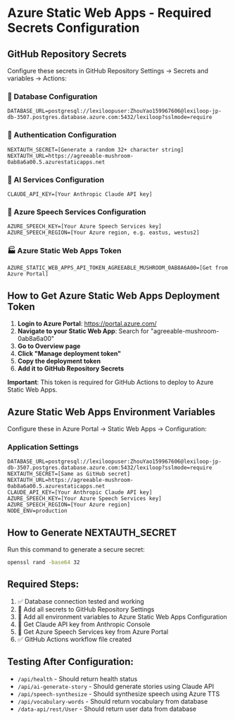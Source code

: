# Azure Static Web Apps - Required Secrets Configuration

## GitHub Repository Secrets
Configure these secrets in GitHub Repository Settings → Secrets and variables → Actions:

### 🔑 Database Configuration
```
DATABASE_URL=postgresql://lexiloopuser:ZhouYao159967606@lexiloop-jp-db-3507.postgres.database.azure.com:5432/lexiloop?sslmode=require
```

### 🔐 Authentication Configuration
```
NEXTAUTH_SECRET=[Generate a random 32+ character string]
NEXTAUTH_URL=https://agreeable-mushroom-0ab8a6a00.5.azurestaticapps.net
```

### 🤖 AI Services Configuration
```
CLAUDE_API_KEY=[Your Anthropic Claude API key]
```

### 🎤 Azure Speech Services Configuration
```
AZURE_SPEECH_KEY=[Your Azure Speech Services key]
AZURE_SPEECH_REGION=[Your Azure region, e.g. eastus, westus2]
```

### 🏭 Azure Static Web Apps Token
```
AZURE_STATIC_WEB_APPS_API_TOKEN_AGREEABLE_MUSHROOM_0AB8A6A00=[Get from Azure Portal]
```

## How to Get Azure Static Web Apps Deployment Token

1. **Login to Azure Portal**: https://portal.azure.com/
2. **Navigate to your Static Web App**: Search for "agreeable-mushroom-0ab8a6a00"
3. **Go to Overview page**
4. **Click "Manage deployment token"**
5. **Copy the deployment token**
6. **Add it to GitHub Repository Secrets**

**Important**: This token is required for GitHub Actions to deploy to Azure Static Web Apps.

## Azure Static Web Apps Environment Variables
Configure these in Azure Portal → Static Web Apps → Configuration:

### Application Settings
```
DATABASE_URL=postgresql://lexiloopuser:ZhouYao159967606@lexiloop-jp-db-3507.postgres.database.azure.com:5432/lexiloop?sslmode=require
NEXTAUTH_SECRET=[Same as GitHub secret]
NEXTAUTH_URL=https://agreeable-mushroom-0ab8a6a00.5.azurestaticapps.net
CLAUDE_API_KEY=[Your Anthropic Claude API key]
AZURE_SPEECH_KEY=[Your Azure Speech Services key]
AZURE_SPEECH_REGION=[Your Azure region]
NODE_ENV=production
```

## How to Generate NEXTAUTH_SECRET
Run this command to generate a secure secret:
```bash
openssl rand -base64 32
```

## Required Steps:
1. ✅ Database connection tested and working
2. 🔄 Add all secrets to GitHub Repository Settings
3. 🔄 Add all environment variables to Azure Static Web Apps Configuration
4. 🔄 Get Claude API key from Anthropic Console
5. 🔄 Get Azure Speech Services key from Azure Portal
6. ✅ GitHub Actions workflow file created

## Testing After Configuration:
- `/api/health` - Should return health status
- `/api/ai-generate-story` - Should generate stories using Claude API
- `/api/speech-synthesize` - Should synthesize speech using Azure TTS
- `/api/vocabulary-words` - Should return vocabulary from database
- `/data-api/rest/User` - Should return user data from database